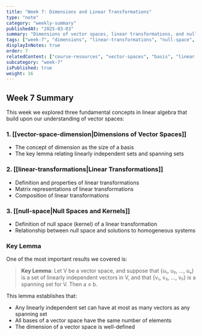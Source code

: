 ```yaml
---
title: "Week 7: Dimensions and Linear Transformations"
type: "note"
category: "weekly-summary"
publishedAt: "2025-03-03"
summary: "Dimensions of vector spaces, linear transformations, and null spaces - fundamental concepts building upon vector spaces."
tags: ["week-7", "dimensions", "linear-transformations", "null-space", "vector-spaces"]
displayInNotes: true
order: 7
relatedContent: ["course-resources", "vector-spaces", "basis", "linear-systems"]
subcategory: "week-7"
isPublished: true
weight: 16
---
```


## Week 7 Summary

This week we explored three fundamental concepts in linear algebra that build upon our understanding of vector spaces:

### 1. [[vector-space-dimension|Dimensions of Vector Spaces]]

- The concept of dimension as the size of a basis
- The key lemma relating linearly independent sets and spanning sets

### 2. [[linear-transformations|Linear Transformations]]

- Definition and properties of linear transformations
- Matrix representations of linear transformations
- Composition of linear transformations

### 3. [[null-space|Null Spaces and Kernels]]

- Definition of null space (kernel) of a linear transformation
- Relationship between null space and solutions to homogeneous systems

### Key Lemma

One of the most important results we covered is:

> **Key Lemma**: Let V be a vector space, and suppose that {u₁, u₂, ..., uₐ} is a set of linearly independent vectors in V, and that {v₁, v₂, ..., vᵦ} is a spanning set for V. Then a ≤ b.

This lemma establishes that:
- Any linearly independent set can have at most as many vectors as any spanning set
- All bases of a vector space have the same number of elements
- The dimension of a vector space is well-defined 